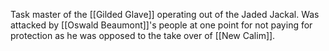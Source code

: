 Task master of the [[Gilded Glave]] operating out of the Jaded Jackal. Was attacked by [[Oswald Beaumont]]'s people at one point for not paying for protection as he was opposed to the take over of [[New Calim]].
